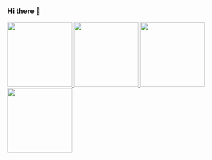### Hi there 👋

<div>
  <a href="https://github.com/horaciolima">
  <img height="150em" src="https://github-readme-stats.vercel.app/api?username=horaciolima&show_icons=true&theme=dracula&include_all_commits=true&count_private=true"/>
  <img height="150em" src="https://github-readme-stats.vercel.app/api/top-langs/?username=horaciolima&layout=compact&langs_count=7&theme=dracula"/>
  <img height="150em" src="https://github-readme-stats.vercel.app/api?username=horaciolima&show_icons=true&theme=dark&include_all_commits=true&count_private=true"/>
  <img height="150em" src="https://github-readme-stats.vercel.app/api/top-langs/?username=horaciolima&layout=compact&langs_count=7&theme=dark"/>
</div>

<div style="display: inline_block"><br>
